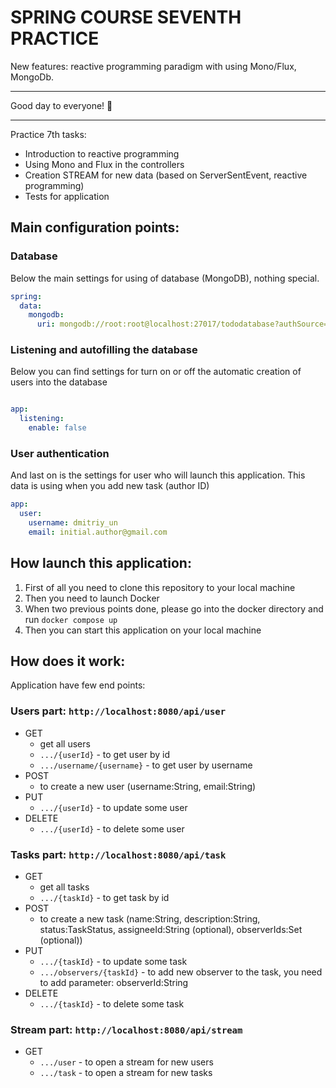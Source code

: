 # SPRING COURSE SEVENTH PRACTICE

New features: reactive programming paradigm with using Mono/Flux, MongoDb.
___

Good day to everyone! :wave:

___

Practice 7th tasks:
* Introduction to reactive programming
* Using Mono and Flux in the controllers
* Creation STREAM for new data (based on ServerSentEvent, reactive programming)
* Tests for application

## Main configuration points:

### Database
Below the main settings for using of database (MongoDB), nothing special.
```yaml
spring:
  data:
    mongodb:
      uri: mongodb://root:root@localhost:27017/tododatabase?authSource=admin
```

### Listening and autofilling the database
Below you can find settings for turn on or off the automatic creation of users into the database
```yaml

app:
  listening:
    enable: false
```

### User authentication
And last on is the settings for user who will launch this application. This data is using when you add new task (author ID)
```yaml
app:
  user:
    username: dmitriy_un
    email: initial.author@gmail.com
```

## How launch this application:
1. First of all you need to clone this repository to your local machine
2. Then you need to launch Docker
3. When two previous points done, please go into the docker directory and run `docker compose up`
4. Then you can start this application on your local machine

## How does it work:
Application have few end points:

### Users part: `http://localhost:8080/api/user`
* GET
  * get all users
  * `.../{userId}` - to get user by id
  * `.../username/{username}` - to get user by username
* POST
  * to create a new user (username:String, email:String)
* PUT
  * `.../{userId}` - to update some user
* DELETE
  * `.../{userId}` - to delete some user
  

### Tasks part: `http://localhost:8080/api/task`
* GET
  * get all tasks
  * `.../{taskId}` - to get task by id
* POST
  * to create a new task (name:String, description:String, status:TaskStatus, assigneeId:String (optional), observerIds:Set<String> (optional))
* PUT
  * `.../{taskId}` - to update some task
  * `.../observers/{taskId}` - to add new observer to the task, you need to add parameter: observerId:String
* DELETE
  * `.../{taskId}` - to delete some task

### Stream part: `http://localhost:8080/api/stream`
* GET
  * `.../user` - to open a stream for new users
  * `.../task` - to open a stream for new tasks